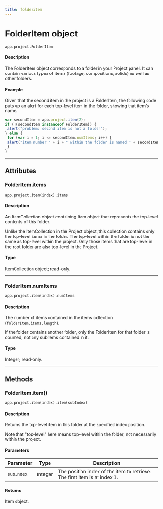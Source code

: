 ```yaml
---
title: folderitem
---
```

# FolderItem object

`app.project.FolderItem`

#### Description

The FolderItem object corresponds to a folder in your Project panel. It can contain various types of items (footage, compositions, solids) as well as other folders.

#### Example

Given that the second item in the project is a FolderItem, the following code puts up an alert for each top-level item in the folder, showing that item's name.

```javascript
var secondItem = app.project.item(2);
if (!(secondItem instanceof FolderItem)) {
 alert("problem: second item is not a folder");
} else {
 for (var i = 1; i <= secondItem.numItems; i++) {
 alert("item number " + i + " within the folder is named " + secondItem.item(i).name);
 }
}
```

---

## Attributes

### FolderItem.items

`app.project.item(index).items`

#### Description

An ItemCollection object containing Item object that represents the top-level contents of this folder.

Unlike the ItemCollection in the Project object, this collection contains only the top-level items in the folder. The top-level within the folder is not the same as top-level within the project. Only those items that are top-level in the root folder are also top-level in the Project.

#### Type

ItemCollection object; read-only.

---

### FolderItem.numItems

`app.project.item(index).numItems`

#### Description

The number of items contained in the items collection (`folderItem.items.length`).

If the folder contains another folder, only the FolderItem for that folder is counted, not any subitems contained in it.

#### Type

Integer; read-only.

---

## Methods

### FolderItem.item()

`app.project.item(index).item(subIndex)`

#### Description

Returns the top-level item in this folder at the specified index position.

Note that "top-level" here means top-level within the folder, not necessarily within the project.

#### Parameters

| Parameter | Type | Description |
| --- | --- | --- |
| `subIndex` | Integer | The position index of the item to retrieve. The first item is at index 1. |

#### Returns
Item object.

